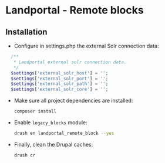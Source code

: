 # Landportal - Remote blocks

## Installation

- Configure in settings.php the external Solr connection data:
```php
  /**
   * Landportal external solr connection data.
   */
  $settings['external_solr_host'] = '';
  $settings['external_solr_port'] = '';
  $settings['external_solr_path'] = '';
  $settings['external_solr_core'] = '';
```

- Make sure all project dependencies are installed:
  ```bash
  composer install
  ```

- Enable `legacy_blocks` module:
  ```bash
  drush en landportal_remote_block --yes
  ```

- Finally, clean the Drupal caches:
  ```bash
  drush cr
  ```
